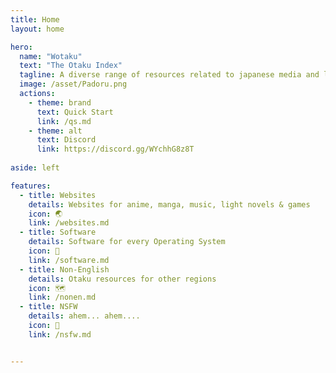 ```yaml
---
title: Home
layout: home

hero:
  name: "Wotaku"
  text: "The Otaku Index"
  tagline: A diverse range of resources related to japanese media and language
  image: /asset/Padoru.png
  actions:
    - theme: brand
      text: Quick Start
      link: /qs.md
    - theme: alt
      text: Discord
      link: https://discord.gg/WYchhG8z8T
      
aside: left

features:
  - title: Websites
    details: Websites for anime, manga, music, light novels & games
    icon: 🌏
    link: /websites.md
  - title: Software
    details: Software for every Operating System
    icon: 💾
    link: /software.md
  - title: Non-English
    details: Otaku resources for other regions
    icon: 🗺️
    link: /nonen.md
  - title: NSFW
    details: ahem... ahem....
    icon: 🔞
    link: /nsfw.md


---
```

